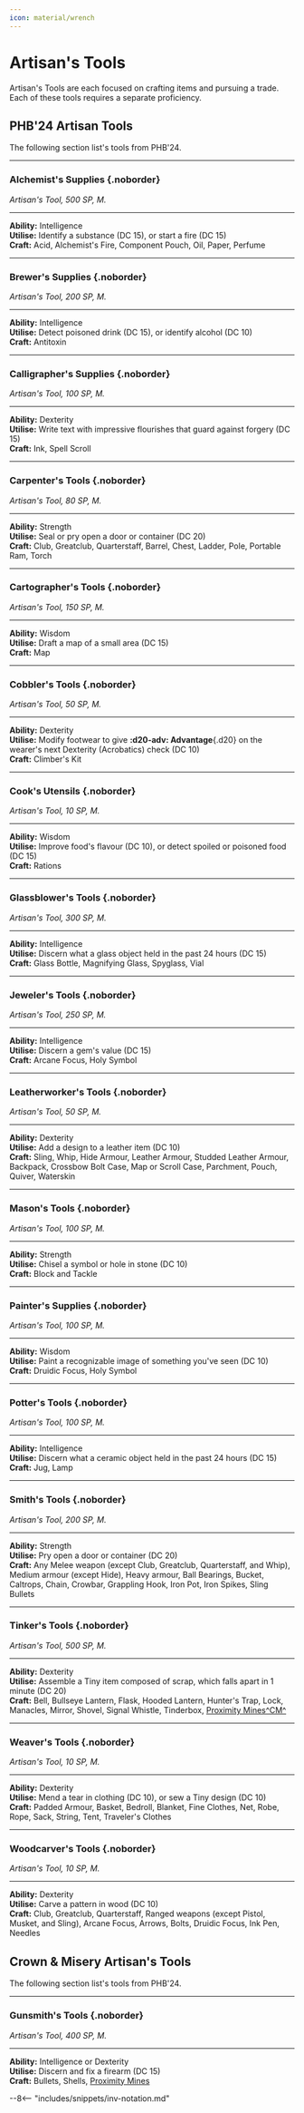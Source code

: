 ```yaml
---
icon: material/wrench
---
```


# Artisan's Tools

Artisan's Tools are each focused on crafting items and pursuing a trade. Each of these tools requires a separate proficiency.

## PHB'24 Artisan Tools

The following section list's tools from PHB'24.

---

### Alchemist's Supplies {.noborder}

*Artisan's Tool, 500 SP, M.*

<hr class="hr-solid">  

**Ability:** Intelligence  
**Utilise:** Identify a substance (DC 15), or start a fire (DC 15)  
**Craft:** Acid, Alchemist's Fire, Component Pouch, Oil, Paper, Perfume  

---

### Brewer's Supplies {.noborder}

*Artisan's Tool, 200 SP, M.*

<hr class="hr-solid">  

**Ability:** Intelligence  
**Utilise:** Detect poisoned drink (DC 15), or identify alcohol (DC 10)  
**Craft:** Antitoxin  

---

### Calligrapher's Supplies {.noborder}

*Artisan's Tool, 100 SP, M.*

<hr class="hr-solid">  

**Ability:** Dexterity  
**Utilise:** Write text with impressive flourishes that guard against forgery (DC 15)  
**Craft:** Ink, Spell Scroll  

---

### Carpenter's Tools {.noborder}

*Artisan's Tool, 80 SP, M.*

<hr class="hr-solid">  

**Ability:** Strength  
**Utilise:** Seal or pry open a door or container (DC 20)  
**Craft:** Club, Greatclub, Quarterstaff, Barrel, Chest, Ladder, Pole, Portable Ram, Torch  

---

### Cartographer's Tools {.noborder}

*Artisan's Tool, 150 SP, M.*

<hr class="hr-solid">  

**Ability:** Wisdom  
**Utilise:** Draft a map of a small area (DC 15)  
**Craft:** Map  

---

### Cobbler's Tools {.noborder}

*Artisan's Tool, 50 SP, M.*

<hr class="hr-solid">  

**Ability:** Dexterity  
**Utilise:** Modify footwear to give **:d20-adv: Advantage**{.d20} on the wearer's next Dexterity (Acrobatics) check (DC 10)  
**Craft:** Climber's Kit  

---

### Cook's Utensils {.noborder}

*Artisan's Tool, 10 SP, M.*

<hr class="hr-solid">  

**Ability:** Wisdom  
**Utilise:** Improve food's flavour (DC 10), or detect spoiled or poisoned food (DC 15)  
**Craft:** Rations  

---

### Glassblower's Tools {.noborder}

*Artisan's Tool, 300 SP, M.*

<hr class="hr-solid">  

**Ability:** Intelligence  
**Utilise:** Discern what a glass object held in the past 24 hours (DC 15)  
**Craft:** Glass Bottle, Magnifying Glass, Spyglass, Vial  

---

### Jeweler's Tools {.noborder}

*Artisan's Tool, 250 SP, M.*

<hr class="hr-solid">  

**Ability:** Intelligence  
**Utilise:** Discern a gem's value (DC 15)  
**Craft:** Arcane Focus, Holy Symbol  

---

### Leatherworker's Tools {.noborder}

*Artisan's Tool, 50 SP, M.*

<hr class="hr-solid">  

**Ability:** Dexterity  
**Utilise:** Add a design to a leather item (DC 10)  
**Craft:** Sling, Whip, Hide Armour, Leather Armour, Studded Leather Armour, Backpack, Crossbow Bolt Case, Map or Scroll Case, Parchment, Pouch, Quiver, Waterskin  

---

### Mason's Tools {.noborder}

*Artisan's Tool, 100 SP, M.*

<hr class="hr-solid">  

**Ability:** Strength  
**Utilise:** Chisel a symbol or hole in stone (DC 10)  
**Craft:** Block and Tackle  

---

### Painter's Supplies {.noborder}

*Artisan's Tool, 100 SP, M.*

<hr class="hr-solid">  

**Ability:** Wisdom  
**Utilise:** Paint a recognizable image of something you've seen (DC 10)  
**Craft:** Druidic Focus, Holy Symbol  

---

### Potter's Tools {.noborder}

*Artisan's Tool, 100 SP, M.*

<hr class="hr-solid">  

**Ability:** Intelligence  
**Utilise:** Discern what a ceramic object held in the past 24 hours (DC 15)  
**Craft:** Jug, Lamp  

---

### Smith's Tools {.noborder}

*Artisan's Tool, 200 SP, M.*

<hr class="hr-solid">  

**Ability:** Strength  
**Utilise:** Pry open a door or container (DC 20)  
**Craft:** Any Melee weapon (except Club, Greatclub, Quarterstaff, and Whip), Medium armour (except Hide), Heavy armour, Ball Bearings, Bucket, Caltrops, Chain, Crowbar, Grappling Hook, Iron Pot, Iron Spikes, Sling Bullets  

---

### Tinker's Tools {.noborder}

*Artisan's Tool, 500 SP, M.*

<hr class="hr-solid">  

**Ability:** Dexterity  
**Utilise:** Assemble a Tiny item composed of scrap, which falls apart in 1 minute (DC 20)  
**Craft:** Bell, Bullseye Lantern, Flask, Hooded Lantern, Hunter's Trap, Lock, Manacles, Mirror, Shovel, Signal Whistle, Tinderbox, [Proximity Mines^CM^](../consumeables/grenade.md#plant)  

---

### Weaver's Tools {.noborder}

*Artisan's Tool, 10 SP, M.*

<hr class="hr-solid">  

**Ability:** Dexterity  
**Utilise:** Mend a tear in clothing (DC 10), or sew a Tiny design (DC 10)  
**Craft:** Padded Armour, Basket, Bedroll, Blanket, Fine Clothes, Net, Robe, Rope, Sack, String, Tent, Traveler's Clothes  

---

### Woodcarver's Tools {.noborder}

*Artisan's Tool, 10 SP, M.*

<hr class="hr-solid">  

**Ability:** Dexterity  
**Utilise:** Carve a pattern in wood (DC 10)  
**Craft:** Club, Greatclub, Quarterstaff, Ranged weapons (except Pistol, Musket, and Sling), Arcane Focus, Arrows, Bolts, Druidic Focus, Ink Pen, Needles  

## Crown & Misery Artisan's Tools

The following section list's tools from PHB'24.

---

### Gunsmith's Tools {.noborder}

*Artisan's Tool, 400 SP, M.*

<hr class="hr-solid">  

**Ability:** Intelligence or Dexterity  
**Utilise:** Discern and fix a firearm (DC 15)  
**Craft:** Bullets, Shells, [Proximity Mines](../consumeables/grenade.md#planting-grenade)


--8<-- "includes/snippets/inv-notation.md"